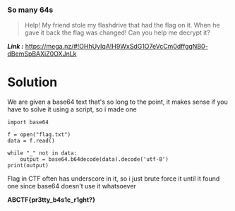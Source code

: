 ### So many 64s
> Help! My friend stole my flashdrive that had the flag on it. When he gave it back the flag was changed! Can you help me decrypt it?

_**Link :**_ https://mega.nz/#!OHhUyIqA!H9WxSdG1O7eVcCm0dffggNB0-dBemSpBAXiZ0OXJnLk
# Solution
We are given a base64 text that's so long to the point, it makes sense if you have to solve it using a script, so i made one
```
import base64

f = open("flag.txt")
data = f.read()

while "_" not in data:
    output = base64.b64decode(data).decode('utf-8')
print(output)
```
Flag in CTF often has underscore in it, so i just brute force it until it found one since base64 doesn't use it whatsoever

**ABCTF{pr3tty_b4s1c_r1ght?}**
